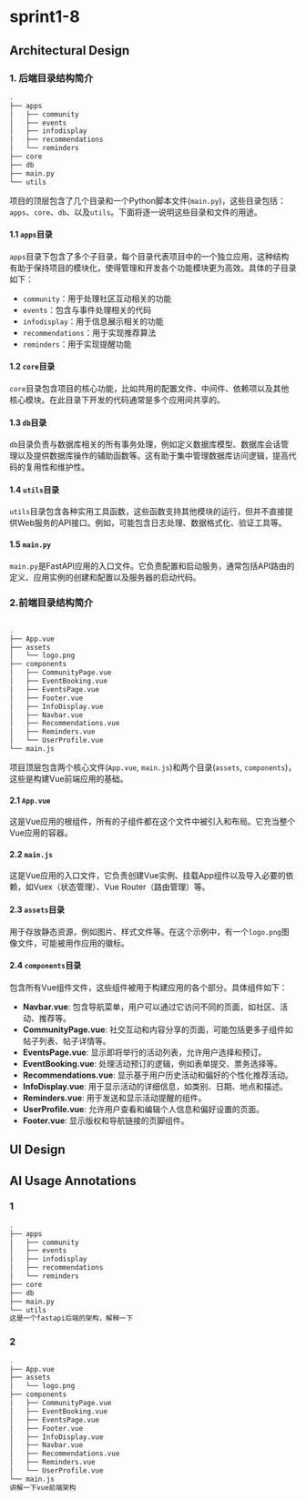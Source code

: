 # sprint1-8

## Architectural Design

### 1. 后端目录结构简介

```bash
.
├── apps
│   ├── community
│   ├── events
│   ├── infodisplay
│   ├── recommendations
│   └── reminders
├── core
├── db
├── main.py
└── utils
```

项目的顶层包含了几个目录和一个Python脚本文件(`main.py`​)，这些目录包括：`apps`​、`core`​、`db`​、以及`utils`​。下面将逐一说明这些目录和文件的用途。

#### 1.1 `apps`​目录

​`apps`​目录下包含了多个子目录，每个目录代表项目中的一个独立应用，这种结构有助于保持项目的模块化，使得管理和开发各个功能模块更为高效。具体的子目录如下：

* ​`community`​：用于处理社区互动相关的功能
* ​`events`​：包含与事件处理相关的代码
* ​`infodisplay`​：用于信息展示相关的功能
* ​`recommendations`​：用于实现推荐算法
* ​`reminders`​：用于实现提醒功能

#### 1.2 `core`​目录

​`core`​目录包含项目的核心功能，比如共用的配置文件、中间件、依赖项以及其他核心模块。在此目录下开发的代码通常是多个应用间共享的。

#### 1.3 `db`​目录

​`db`​目录负责与数据库相关的所有事务处理，例如定义数据库模型、数据库会话管理以及提供数据库操作的辅助函数等。这有助于集中管理数据库访问逻辑，提高代码的复用性和维护性。

#### 1.4 `utils`​目录

​`utils`​目录包含各种实用工具函数，这些函数支持其他模块的运行，但并不直接提供Web服务的API接口。例如，可能包含日志处理、数据格式化、验证工具等。

#### 1.5 `main.py`​

​`main.py`​是FastAPI应用的入口文件。它负责配置和启动服务，通常包括API路由的定义、应用实例的创建和配置以及服务器的启动代码。

### 2.前端目录结构简介

```bash

```

```bash
.
├── App.vue
├── assets
│   └── logo.png
├── components
│   ├── CommunityPage.vue
│   ├── EventBooking.vue
│   ├── EventsPage.vue
│   ├── Footer.vue
│   ├── InfoDisplay.vue
│   ├── Navbar.vue
│   ├── Recommendations.vue
│   ├── Reminders.vue
│   └── UserProfile.vue
└── main.js
```

项目顶层包含两个核心文件(`App.vue`​, `main.js`​)和两个目录(`assets`​, `components`​)，这些是构建Vue前端应用的基础。

#### 2.1 `App.vue`​

这是Vue应用的根组件，所有的子组件都在这个文件中被引入和布局。它充当整个Vue应用的容器。

#### 2.2 `main.js`​

这是Vue应用的入口文件，它负责创建Vue实例、挂载App组件以及导入必要的依赖，如Vuex（状态管理）、Vue Router（路由管理）等。

#### 2.3 `assets`​目录

用于存放静态资源，例如图片、样式文件等。在这个示例中，有一个`logo.png`​图像文件，可能被用作应用的徽标。

#### 2.4 `components`​目录

包含所有Vue组件文件，这些组件被用于构建应用的各个部分。具体组件如下：

* **Navbar.vue**: 包含导航菜单，用户可以通过它访问不同的页面，如社区、活动、推荐等。
* **CommunityPage.vue**: 社交互动和内容分享的页面，可能包括更多子组件如帖子列表、帖子详情等。
* **EventsPage.vue**: 显示即将举行的活动列表，允许用户选择和预订。
* **EventBooking.vue**: 处理活动预订的逻辑，例如表单提交、票务选择等。
* **Recommendations.vue**: 显示基于用户历史活动和偏好的个性化推荐活动。
* **InfoDisplay.vue**: 用于显示活动的详细信息，如类别、日期、地点和描述。
* **Reminders.vue**: 用于发送和显示活动提醒的组件。
* **UserProfile.vue**: 允许用户查看和编辑个人信息和偏好设置的页面。
* **Footer.vue**: 显示版权和导航链接的页脚组件。

## UI Design

## AI Usage Annotations

### 1

```bash
.
├── apps
│   ├── community
│   ├── events
│   ├── infodisplay
│   ├── recommendations
│   └── reminders
├── core
├── db
├── main.py
└── utils
这是一个fastapi后端的架构，解释一下
```

### 2

```bash
.
├── App.vue
├── assets
│   └── logo.png
├── components
│   ├── CommunityPage.vue
│   ├── EventBooking.vue
│   ├── EventsPage.vue
│   ├── Footer.vue
│   ├── InfoDisplay.vue
│   ├── Navbar.vue
│   ├── Recommendations.vue
│   ├── Reminders.vue
│   └── UserProfile.vue
└── main.js
讲解一下vue前端架构
```

‍
